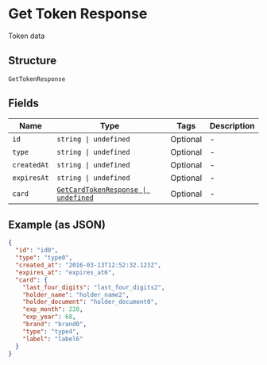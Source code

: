 
# Get Token Response

Token data

## Structure

`GetTokenResponse`

## Fields

| Name | Type | Tags | Description |
|  --- | --- | --- | --- |
| `id` | `string \| undefined` | Optional | - |
| `type` | `string \| undefined` | Optional | - |
| `createdAt` | `string \| undefined` | Optional | - |
| `expiresAt` | `string \| undefined` | Optional | - |
| `card` | [`GetCardTokenResponse \| undefined`](../../doc/models/get-card-token-response.md) | Optional | - |

## Example (as JSON)

```json
{
  "id": "id0",
  "type": "type0",
  "created_at": "2016-03-13T12:52:32.123Z",
  "expires_at": "expires_at6",
  "card": {
    "last_four_digits": "last_four_digits2",
    "holder_name": "holder_name2",
    "holder_document": "holder_document0",
    "exp_month": 228,
    "exp_year": 68,
    "brand": "brand0",
    "type": "type4",
    "label": "label6"
  }
}
```

